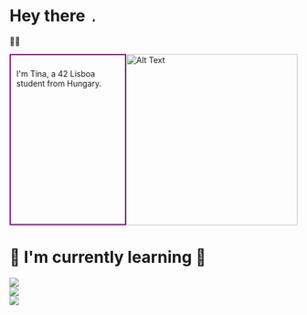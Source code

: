 # Hey there     <img src="https://user-images.githubusercontent.com/74038190/219923809-b86dc415-a0c2-4a38-bc88-ad6cf06395a8.gif" alt="Alt Text" style="width: 10px; height: auto;">
🫶🏽

<div style="display: flex; justify-content: space-between;">
    <div style="border: 2px solid purple; padding: 10px;">
        <p>I'm Tina, a 42 Lisboa student from Hungary.</p>
    </div>
    <img src="https://user-images.githubusercontent.com/74038190/219923809-b86dc415-a0c2-4a38-bc88-ad6cf06395a8.gif" alt="Alt Text" style="width: 300px; height: auto;">
</div>

# 🦋 I'm currently learning 🦋

<img src="https://img.shields.io/badge/C%20programming-000000?style=for-the-badge&logo=C&logoColor=000000&labelColor=5f65ff&color=ffffff"><br>
<img src="https://img.shields.io/badge/Python-000000?style=for-the-badge&logo=Python&logoColor=000000&labelColor=fff85f&color=9ed6ff"><br>
<img src="https://img.shields.io/badge/MYSQL-000000?style=for-the-badge&logo=MYSQL&logoColor=000000&labelColor=61d2bc&color=ffa765">


